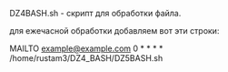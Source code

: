 DZ4BASH.sh - скрипт для обработки файла.

для ежечасной обработки добавляем вот эти строки:

MAILTO example@example.com
0 * * * * /home/rustam3/DZ4_BASH/DZ5BASH.sh 
